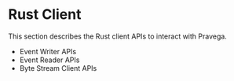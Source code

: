 # Rust Client

This section describes the Rust client APIs to interact with Pravega. 
- Event Writer APIs
- Event Reader APIs
- Byte Stream Client APIs
